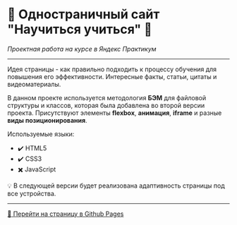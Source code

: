 # :small_orange_diamond: Одностраничный сайт "Научиться учиться" :small_orange_diamond:
*Проектная работа на курсе в Яндекс Практикум*
______

Идея страницы - как правильно подходить к процессу обучения для повышения его эффективности. Интересные факты, статьи, цитаты и видеоматериалы.  

В данном проекте используется методология **БЭМ** для файловой структуры и классов, которая была добавлена во второй версии проекта. Присутствуют элементы **flexbox**, **анимация**, **iframe** и разные **виды позиционирования**.  

Используемые языки: 
* :heavy_check_mark: HTML5    
* :heavy_check_mark: CSS3    
* :heavy_multiplication_x: JavaScript  

:bulb: В следующей версии будет реализована адаптивность страницы под все устройства.
_____

[:link: Перейти на страницу в Github Pages](https://uzornakovre.github.io/how-to-learn/)